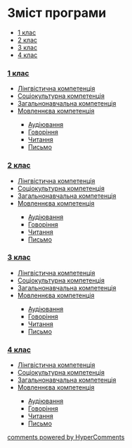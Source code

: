 <div id="hypercomments_widget" class="js-hypercomments-widget invisible"></div>

# Зміст програми

<ul class="nav nav-tabs">
<li class="active"><a data-toggle="tab" href="#home">1 клас</a></li>
<li><a data-toggle="tab" href="#menu1">2 клас</a></li>
<li><a data-toggle="tab" href="#menu2">3 клас</a></li>
<li><a data-toggle="tab" href="#menu3">4 клас</a></li>
</ul>

<div class="tab-content">
<div id="home" class="tab-pane fade in active">
<h3><a href="http://englishmongeneral.ed-era.com/1/1_klas.html">1 клас</a></h3>
<ul type="disc">
<li><a href="http://englishmongeneral.ed-era.com/1/lyngvystykhna_kompetenzia.html">Лінгвістична компетенція</a></li>
<li><a href="http://englishmongeneral.ed-era.com/1/soziokulturna_kompetenzia.html">Соціокультурна компетенція</a></li>
<li><a href="http://englishmongeneral.ed-era.com/1/zagalnonavchalna_kompetenzya.html">Загальнонавчальна компетенція</a></li>
<li><a href="http://englishmongeneral.ed-era.com/1/na_kynec_1_klasu_uchny_povunny_vmyty.html">Мовленнєва компетенція</a></li>
<ul type="square">
<li><a href="http://englishmongeneral.ed-era.com/1/audiyuvannya.html">Аудіювання</a></li>
<li><a href="http://englishmongeneral.ed-era.com/1/govorinnya.html">Говоріння</a></li>
<li><a href="http://englishmongeneral.ed-era.com/1/chitannya.html">Читання</a></li>
<li><a href="http://englishmongeneral.ed-era.com/1/pysmo.html">Письмо</a></li>
</ul>
</ul>
</div>
<div id="menu1" class="tab-pane fade">
<h3><a href="http://englishmongeneral.ed-era.com/2/2_klas.html">2 клас</a></h3>
<ul type="disc">
<li><a href="http://englishmongeneral.ed-era.com/2/lyngvystykhna_kompetenzia.html">Лінгвістична компетенція</a></li>
<li><a href="http://englishmongeneral.ed-era.com/2/soziokulturna_kompetenzia.html">Соціокультурна компетенція</a></li>
<li><a href="http://englishmongeneral.ed-era.com/2/zagalnonavchalna_kompetenzya.html">Загальнонавчальна компетенція</a></li>
<li><a href="http://englishmongeneral.ed-era.com/2/na_kynec_2_klasu_uchny_povunny_vmyty.html">Мовленнєва компетенція</a></li>
<ul type="square">
<li><a href="http://englishmongeneral.ed-era.com/2/audiyuvannya.html">Аудіювання</a></li>
<li><a href="http://englishmongeneral.ed-era.com/2/govorinnya.html">Говоріння</a></li>
<li><a href="http://englishmongeneral.ed-era.com/2/chitannya.html">Читання</a></li>
<li><a href="http://englishmongeneral.ed-era.com/2/pysmo.html">Письмо</a></li>
</ul>
</ul>
</div>
<div id="menu2" class="tab-pane fade">
<h3><a href="http://englishmongeneral.ed-era.com/3/3_klas.html">3 клас</a></h3>
<ul type="disc">
<li><a href="http://englishmongeneral.ed-era.com/3/lyngvystykhna_kompetenzia.html">Лінгвістична компетенція</a></li>
<li><a href="http://englishmongeneral.ed-era.com/3/soziokulturna_kompetenzia.html">Соціокультурна компетенція</a></li>
<li><a href="http://englishmongeneral.ed-era.com/3/zagalnonavchalna_kompetenzya.html">Загальнонавчальна компетенція</a></li>
<li><a href="http://englishmongeneral.ed-era.com/3/na_kynec_3_klasu_uchny_povunny_vmyty.html">Мовленнєва компетенція</a></li>
<ul type="square">
<li><a href="http://englishmongeneral.ed-era.com/3/audiyuvannya.html">Аудіювання</a></li>
<li><a href="http://englishmongeneral.ed-era.com/3/govorinnya.html">Говоріння</a></li>
<li><a href="http://englishmongeneral.ed-era.com/3/chitannya.html">Читання</a></li>
<li><a href="http://englishmongeneral.ed-era.com/3/pysmo.html">Письмо</a></li>
</ul>
</ul>
</div>
<div id="menu3" class="tab-pane fade">
<h3><a href="http://englishmongeneral.ed-era.com/4/4_klas.html">4 клас</a></h3>
<ul type="disc">
<li><a href="http://englishmongeneral.ed-era.com/4/lyngvystykhna_kompetenzia.html">Лінгвістична компетенція</a></li>
<li><a href="http://englishmongeneral.ed-era.com/4/soziokulturna_kompetenzia.html">Соціокультурна компетенція</a></li>
<li><a href="http://englishmongeneral.ed-era.com/4/zagalnonavchalna_kompetenzya.html">Загальнонавчальна компетенція</a></li>
<li><a href="http://englishmongeneral.ed-era.com/4/na_kynec_4_klasu_uchny_povunny_vmyty.html">Мовленнєва компетенція</a></li>
<ul type="square">
<li><a href="http://englishmongeneral.ed-era.com/4/audiyuvannya.html">Аудіювання</a></li>
<li><a href="http://englishmongeneral.ed-era.com/4/govorinnya.html">Говоріння</a></li>
<li><a href="http://englishmongeneral.ed-era.com/4/chitannya.html">Читання</a></li>
<li><a href="http://englishmongeneral.ed-era.com/4/pysmo.html">Письмо</a></li>
</ul>
</ul>
</div>
</div>


<div class="js-hypercomments-container">
<a href="http://hypercomments.com" class="hc-link" title="comments widget">comments powered by HyperComments</a>
</div>